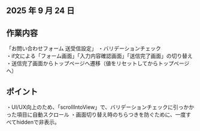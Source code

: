 ## 2025 年 9 月 24 日

## 作業内容
「お問い合わせフォーム 送受信設定」
・バリデーションチェック<br>
・if文による「フォーム画面」「入力内容確認画面」「送信完了画面」の切り替え<br>
・送信完了画面からトップページへ遷移（値をリセットしてからトップページへ）

## ポイント
・UI/UX向上のため、「scrollIntoView」で、バリデーションチェックに引っかかった項目に自動スクロール
・画面切り替え時のちらつきを防ぐために、一度すべてhiddenで非表示。
